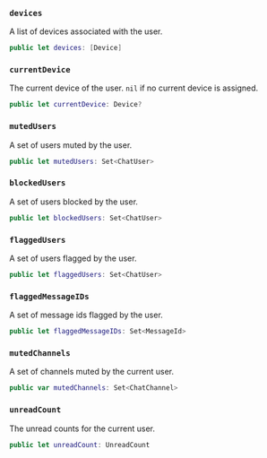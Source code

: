 
### `devices`

A list of devices associated with the user.

``` swift
public let devices: [Device]
```

### `currentDevice`

The current device of the user. `nil` if no current device is assigned.

``` swift
public let currentDevice: Device?
```

### `mutedUsers`

A set of users muted by the user.

``` swift
public let mutedUsers: Set<ChatUser>
```

### `blockedUsers`

A set of users blocked by the user.

``` swift
public let blockedUsers: Set<ChatUser>
```

### `flaggedUsers`

A set of users flagged by the user.

``` swift
public let flaggedUsers: Set<ChatUser>
```

> 

### `flaggedMessageIDs`

A set of message ids flagged by the user.

``` swift
public let flaggedMessageIDs: Set<MessageId>
```

> 

### `mutedChannels`

A set of channels muted by the current user.

``` swift
public var mutedChannels: Set<ChatChannel> 
```

> 

### `unreadCount`

The unread counts for the current user.

``` swift
public let unreadCount: UnreadCount
